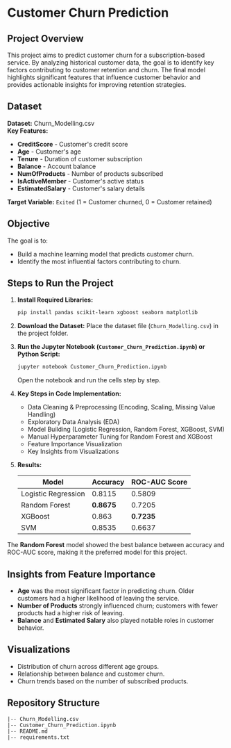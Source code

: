 # Customer Churn Prediction

## Project Overview
This project aims to predict customer churn for a subscription-based service. By analyzing historical customer data, the goal is to identify key factors contributing to customer retention and churn. The final model highlights significant features that influence customer behavior and provides actionable insights for improving retention strategies.

## Dataset
**Dataset:** Churn_Modelling.csv  
**Key Features:**
- **CreditScore** - Customer's credit score
- **Age** - Customer's age
- **Tenure** - Duration of customer subscription
- **Balance** - Account balance
- **NumOfProducts** - Number of products subscribed
- **IsActiveMember** - Customer's active status
- **EstimatedSalary** - Customer's salary details

**Target Variable:** `Exited` (1 = Customer churned, 0 = Customer retained)

## Objective
The goal is to:
- Build a machine learning model that predicts customer churn.
- Identify the most influential factors contributing to churn.

## Steps to Run the Project
1. **Install Required Libraries:**
   ```bash
   pip install pandas scikit-learn xgboost seaborn matplotlib
   ```
2. **Download the Dataset:**
   Place the dataset file (`Churn_Modelling.csv`) in the project folder.

3. **Run the Jupyter Notebook (`Customer_Churn_Prediction.ipynb`) or Python Script:**
   ```bash
   jupyter notebook Customer_Churn_Prediction.ipynb
   ```
   Open the notebook and run the cells step by step.

4. **Key Steps in Code Implementation:**
   - Data Cleaning & Preprocessing (Encoding, Scaling, Missing Value Handling)
   - Exploratory Data Analysis (EDA)
   - Model Building (Logistic Regression, Random Forest, XGBoost, SVM)
   - Manual Hyperparameter Tuning for Random Forest and XGBoost
   - Feature Importance Visualization
   - Key Insights from Visualizations

5. **Results:**
   
    | Model              | Accuracy  | ROC-AUC Score |  
    |--------------------|-----------|---------------|  
    | Logistic Regression| 0.8115    | 0.5809        |  
    | Random Forest      | **0.8675**| 0.7205        |<br>
    | XGBoost            | 0.863     | **0.7235**    |<br>
    | SVM                | 0.8535    | 0.6637        |<br>

The **Random Forest** model showed the best balance between accuracy and ROC-AUC score, making it the preferred model for this project.

## Insights from Feature Importance
- **Age** was the most significant factor in predicting churn. Older customers had a higher likelihood of leaving the service.
- **Number of Products** strongly influenced churn; customers with fewer products had a higher risk of leaving.
- **Balance** and **Estimated Salary** also played notable roles in customer behavior.

## Visualizations
- Distribution of churn across different age groups.
- Relationship between balance and customer churn.
- Churn trends based on the number of subscribed products.

## Repository Structure
```
|-- Churn_Modelling.csv
|-- Customer_Churn_Prediction.ipynb
|-- README.md
|-- requirements.txt
```
